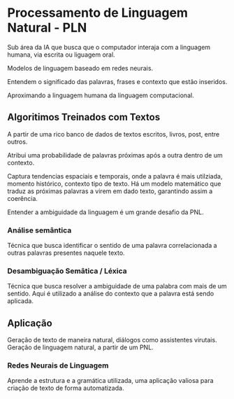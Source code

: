 # Processamento de Linguagem Natural - PLN

Sub área da IA que busca que o computador interaja com a linguagem humana, via escrita ou liguagem oral.

Modelos de linguagem baseado em redes neurais.

Entendem o significado das palavras, frases e contexto que estão inseridos.

Aproximando a linguagem humana da linguagem computacional.

## Algoritimos Treinados com Textos

A partir de uma rico banco de dados de textos escritos, livros, post, entre outros. 

Atribui uma probabilidade de palavras próximas após a outra dentro de um contexto. 

Captura tendencias espaciais e temporais, onde a palavra é mais utilziada, momento histórico, contexto tipo de texto. Há um modelo matemático que traduz as próximas palavras a virem em dado texto, garantindo assim a coerência. 

Entender a ambiguidade da linguagem é um grande desafio da PNL. 

### Análise semântica

Técnica que busca identificar o sentido de uma palavra correlacionada a outras palavras presentes naquele texto.

### Desambiguação Semâtica / Léxica

Técnica que busca resolver a ambiguidade de uma palabra com mais de um sentido. Aqui é utilizado a análise do contexto que a palavra está sendo aplicada.

## Aplicação

Geração de texto de maneira natural, diálogos como assistentes virutais. Geração de linguagem natural, a partir de um PNL. 

### Redes Neurais de Linguagem 

Aprende a estrutura e a gramática utilizada, uma aplicação valiosa para criação de texto de forma automatizada.


